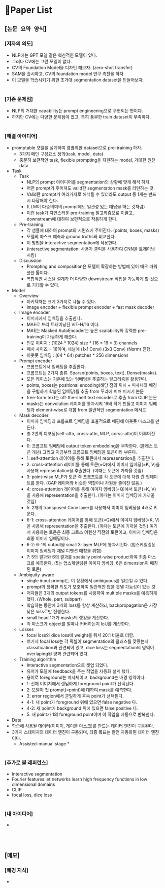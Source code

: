 # 📓Paper List

## [`논문 요약 양식`]

### [저자의 의도]
* NLP에는 GPT 모델 같은 혁신적인 모델이 있다.
* 그러나 CV에는 그런 모델이 없다.
* CV의 Foundation Model을 디자인 해보자. (zero-shot transfer)
* SAM을 출시하고, CV의 foundation model 연구 촉진을 하자.
* 이 모델을 학습시키기 위한 초거대 segmentation dataset을 만들어보자.
<br><br>

### [기존 문제점]
* NLP의 거대한 capability는 prompt engineering으로 구현되는 편이다.
* 하지만 CV에는 다양한 문제점이 있고, 특히 풍부한 train dataset이 부족하다.
<br><br>

### [해결 아이디어]
* promptable 모델을 설계하여 광범위한 dataset으로 pre-training 하자.
    * 3가지 메인 구성요소 정의(task, model, data)
    * 충분히 보편적인 task, flexible prompting을 지원하는 model, 거대한 원천 data
* Task
    * Task
        * NLP의 prompt 아이디어를 segmentation의 상황에 맞게 해석 하자.
        * 어떤 prompt가 주어져도 valid한 segmentation mask를 리턴하는 것.
        * Valid란 prompt가 여러가지로 해석될 수 있더라도 output 중 1개는 반드시 타당해야 한다.
        * (LLM이 다중의미의 prompt에도 일관성 있는 대답을 하는 것처럼)
        * 이런 task가 자연스러운 pre-training 알고리즘으로 이끌고, downstream에 대하여 보편적으로 작용하게 한다.
    * Pre-training
        * 각 샘플에 대하여 prompt의 시퀸스가 주어진다. (points, boxes, masks)
        * 모델의 마스크 예측과 ground truths와 비교한다.
        * 이 방법을 interactive segmentation에 적용한다.
        * (interactive segmentation: 사용자 클릭을 사용하여 CNN을 트레이닝 시킴)
    * Discussion
        * Prompting and composition은 모델이 확장하는 방법에 있어 매우 파워풀한 툴이다.
        * 복합적인 시스템 설계가 더 다양한 downstream 작업을 가능하게 할 것으로 기대할 수 있다.
* Model
    * Overview
        * 아키텍쳐는 크게 3가지로 나눌 수 있다.
        * image encoder + flexible prompt encoder + fast mask decoder
    * Image encoder
        * 이미지에서 임베딩을 추출한다.
        * MAE로 프리 트레이닝된 ViT-H/16 이다.
        * MAE는 Masked AutoEncoder는 높은 scalability와 강력한 pre-training이 가능하게 해준다.
        * 인풋 이미지 : (1024 * 1024) size * (16 * 16 * 3) channels
        * 패치 사이즈 = 16이며, 채널에 (1x1 Conv) (3x3 Conv) (Norm) 진행.
        * 아웃풋 임베딩 : (64 * 64) patches * 256 dimensions
    * Prompt encoder
        * 프롬프트에서 임베딩을 추출한다.
        * 프롬프트는 2가지 종류. Sparse(points, boxes, text), Dense(masks).
        * 모든 케이스는 기존에 있는 임베딩을 추출하는 알고리즘을 활용한다.
        * points, boxes는 positional encoding(해당 점의 위치 + 피사체와 배경을 구별하게 학습된 임베딩)를 추출 from 푸리에 피쳐 머시기 논문
        * free-form text는 off-the-shelf text encoder로 추출 from CLIP 논문
        * masks는 convolution 레이어를 통과시켜 16배 작게 만들고 이미지 임베딩과 element-wise로 더함 from 일반적인 segmentation 메서드
    * Mask decoder
        * 이미지 임베딩과 프롬프트 임베딩을 효율적으로 매핑해 아웃풋 마스크를 만든다.
        * 총 2번의 디코딩(self-attn, cross-attn, MLP, corss-attn)이 이루어진다.
        * 0: 프롬프트 임베딩에 output token embedding을 부착한다. (클래스 토큰 개념) 그리고 지금부터 프롬프트 임베딩을 토큰이라 부른다.
        * 1: self-attention 레이어를 통해 토큰에서 representation을 추출한다.
        * 2: cross-attention 레이어를 통해 토큰(=Q)에서 이미지 임베딩(=K, V)을 사용해 representation을 추출한다. (이때는 토큰에 가까울 것임)
        * 3: point-wise MLP가 토큰 즉 프롬프트를 각 토큰에 대해 차원 간 업데이트를 한다. (GAP 레이어와 비슷한 역할이나 차원을 줄이진 않음.)
        * 4: cross-attention 레이어를 통해 이미지 임베딩(=Q)에서 토큰(=K, V)을 사용해 representation을 추출한다. (이때는 이미지 임베딩에 가까울 것임)
        * 5: 2개의 transposed Conv layer를 사용해서 이미지 임베딩을 4배로 키운다.
        * 6-1: cross-attention 레이어를 통해 토큰(=Q)에서 이미지 임베딩(=K, V)을 사용해 representation을 추출한다. (이때는 토큰에 가까울 것임) 여기서 사용하는 토큰은 최종 크로스 어텐션 직전의 토큰이고, 이미지 임베딩은 최종 이미지 임베딩이다.
        * 6-2: 6-1의 output을 small 3-layer MLP에 통과시킨다. (업스케일링된 이미지 임베딩과 채널 디멘션 매칭을 위함)
        * 7: 5의 결과와 6의 결과를 spatially point-wise product하여 최종 마스크를 예측한다. (5는 업스케일링된 이미지 임베딩, 6은 dimension이 매칭된 토큰)
    * Ambiguity-aware
        * single input prompt는 이 상황에서 ambiguous를 일으킬 수 있다.
        * prompt의 정확한 의도가 모호하여 일관적인 답을 못낼 가능성이 있는 것.
        * 저자들은 3개의 output tokens를 사용하여 multiple masks를 예측하게 했다. (Whole, part, subpart)
        * 학습하는 동안에 3개의 loss를 항상 계산하되, backpropagation은 가장 낮은 loss로만 진행한다.
        * small head 1개가 masks의 랭킹을 계산한다.
        * 각 마스크가 object를 얼마나 커버하는지 IoU를 계산한다.
    * Losses
        * focal loss와 dice loss에 weight를 줘서 20:1 비율로 더함.
        * 여기서 focal loss는 각 픽셀이 segmentation의 클래스를 맞췄는지 classification과 관련되어 있고, dice loss는 segmentation의 영역이 overlaping된 양과 관련되어 있다.
    * Training algorithm
        * Interactive segmentation으로 셋업 되었다.
        * 유저가 모델에 feedback을 주는 작업을 자동화 설계 했다.
        * 용어로 foreground는 피사체이고, background는 배경 영역이다.
        * 1: 전체 이미지에서 랜덤하게 foreground point가 선택된다.
        * 2: 모델이 첫 prompt(=point)에 대하여 mask를 예측한다.
        * 3: error region에서 균일하게 후속 point가 선택된다.
        * 4-1: 새 point가 foreground 위에 있으면 false negative 다.
        * 4-2: 새 point가 background 위에 있으면 false positive 다.
        * 5: 새 point가 1의 foreground point이며 이 작업을 자동으로 반복한다.
* Data
* 학습에 사용될 데이터(이미지, 레이블 마스크)를 만드는 데이터 엔진이 구동된다.
* 3가지 스테이지의 데이터 엔진이 구동되며, 최종 목표는 완전 자동화된 데이터 엔진이다.
    * Assisted-manual stage
        * 
<br><br>

### [추가로 볼 레퍼런스]
* interactive segmentation
* Fourier features let networks learn high frequency functions in low dimensional domains
* CLIP
* focal loss, dice loss
<br><br>

### [내 아이디어]
* 
<br><br>



## [`메모`]

### [배경 지식]
* 
<br><br>


